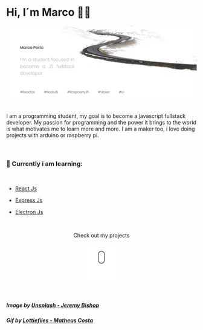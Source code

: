 <h1>Hi, I´m Marco 👋🏻</h1>
<p align='center'><img src='https://raw.githubusercontent.com/4SMarcoPorto/4SMarcoPorto/master/README.assets/banner.png'></p><br>I am a programming student, my goal is to become a javascript fullstack developer. My passion for programming and the power it brings to the world is what motivates me to learn more and more. 
 I am a maker too, i love doing projects with arduino or raspberry pi.<br><br><br><h3>📖 Currently i am learning:</h3><br><ul><li><p><a href="https://github.com/facebook/react">React Js</a></p></li><li><p><a href="https://github.com/expressjs/express">Express Js</a></p></li><li><p><a href="https://github.com/electron/electron">Electron Js</a></p></li></ul><br><p align='center'>Check out my projects</p><p align='center'><img width='100' height='auto' src='https://raw.githubusercontent.com/4SMarcoPorto/4SMarcoPorto/master/README.assets/scrolldown.gif'></p><br><h5>Image by <a href="https://unsplash.com/photos/KrHNUF7rd3U">Unsplash - Jeremy Bishop</a></h5><h5>Gif by <a href="https://lottiefiles.com/24437-scroll-down">Lottiefiles - Matheus Costa</a></h5>
